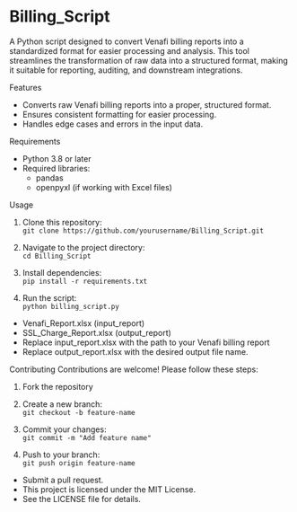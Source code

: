 # Billing_Script
A Python script designed to convert Venafi billing reports into a standardized format for easier processing and analysis. This tool streamlines the transformation of raw data into a structured format, making it suitable for reporting, auditing, and downstream integrations.

Features
-  Converts raw Venafi billing reports into a proper, structured format.
-  Ensures consistent formatting for easier processing.
-  Handles edge cases and errors in the input data.

Requirements
- Python 3.8 or later
- Required libraries:
     - pandas
     - openpyxl (if working with Excel files)

Usage
1. Clone this repository:  
```git clone https://github.com/yourusername/Billing_Script.git```

2. Navigate to the project directory:  
```cd Billing_Script```

3. Install dependencies:  
```pip install -r requirements.txt```

4. Run the script:  
  ```python billing_script.py```
*  Venafi_Report.xlsx (input_report)
*  SSL_Charge_Report.xlsx (output_report)
*  Replace input_report.xlsx  with the path to your Venafi billing report
*  Replace output_report.xlsx  with the desired output file name.  

Contributing
Contributions are welcome! Please follow these steps:

1. Fork the repository
2. Create a new branch:  
```git checkout -b feature-name```  

3. Commit your changes:  
```git commit -m "Add feature name"```  

4. Push to your branch:  
```git push origin feature-name```  
-  Submit a pull request.  
-  This project is licensed under the MIT License.  
-  See the LICENSE file for details.
